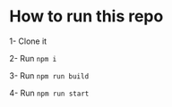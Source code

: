 # How to run this repo

  1- Clone it
  
  2- Run `npm i`
  
  3- Run `npm run build`
  
  4- Run `npm run start`
